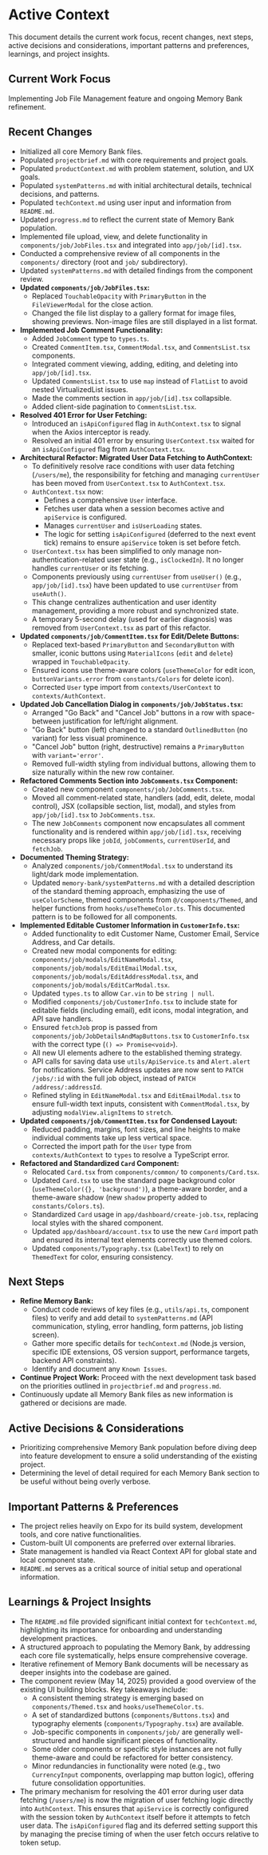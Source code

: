 # Active Context

This document details the current work focus, recent changes, next steps, active decisions and considerations, important patterns and preferences, learnings, and project insights.

## Current Work Focus

Implementing Job File Management feature and ongoing Memory Bank refinement.

## Recent Changes

- Initialized all core Memory Bank files.
- Populated `projectbrief.md` with core requirements and project goals.
- Populated `productContext.md` with problem statement, solution, and UX goals.
- Populated `systemPatterns.md` with initial architectural details, technical decisions, and patterns.
- Populated `techContext.md` using user input and information from `README.md`.
- Updated `progress.md` to reflect the current state of Memory Bank population.
- Implemented file upload, view, and delete functionality in `components/job/JobFiles.tsx` and integrated into `app/job/[id].tsx`.
- Conducted a comprehensive review of all components in the `components/` directory (root and `job/` subdirectory).
- Updated `systemPatterns.md` with detailed findings from the component review.
- **Updated `components/job/JobFiles.tsx`:**
    - Replaced `TouchableOpacity` with `PrimaryButton` in the `FileViewerModal` for the close action.
    - Changed the file list display to a gallery format for image files, showing previews. Non-image files are still displayed in a list format.
- **Implemented Job Comment Functionality:**
    - Added `JobComment` type to `types.ts`.
    - Created `CommentItem.tsx`, `CommentModal.tsx`, and `CommentsList.tsx` components.
    - Integrated comment viewing, adding, editing, and deleting into `app/job/[id].tsx`.
    - Updated `CommentsList.tsx` to use `map` instead of `FlatList` to avoid nested VirtualizedList issues.
    - Made the comments section in `app/job/[id].tsx` collapsible.
    - Added client-side pagination to `CommentsList.tsx`.
- **Resolved 401 Error for User Fetching:**
    - Introduced an `isApiConfigured` flag in `AuthContext.tsx` to signal when the Axios interceptor is ready.
    - Resolved an initial 401 error by ensuring `UserContext.tsx` waited for an `isApiConfigured` flag from `AuthContext.tsx`.
- **Architectural Refactor: Migrated User Data Fetching to AuthContext:**
    - To definitively resolve race conditions with user data fetching (`/users/me`), the responsibility for fetching and managing `currentUser` has been moved from `UserContext.tsx` to `AuthContext.tsx`.
    - `AuthContext.tsx` now:
        - Defines a comprehensive `User` interface.
        - Fetches user data when a session becomes active and `apiService` is configured.
        - Manages `currentUser` and `isUserLoading` states.
        - The logic for setting `isApiConfigured` (deferred to the next event tick) remains to ensure `apiService` token is set before fetch.
    - `UserContext.tsx` has been simplified to only manage non-authentication-related user state (e.g., `isClockedIn`). It no longer handles `currentUser` or its fetching.
    - Components previously using `currentUser` from `useUser()` (e.g., `app/job/[id].tsx`) have been updated to use `currentUser` from `useAuth()`.
    - This change centralizes authentication and user identity management, providing a more robust and synchronized state.
    - A temporary 5-second delay (used for earlier diagnosis) was removed from `UserContext.tsx` as part of this refactor.
- **Updated `components/job/CommentItem.tsx` for Edit/Delete Buttons:**
    - Replaced text-based `PrimaryButton` and `SecondaryButton` with smaller, iconic buttons using `MaterialIcons` (`edit` and `delete`) wrapped in `TouchableOpacity`.
    - Ensured icons use theme-aware colors (`useThemeColor` for edit icon, `buttonVariants.error` from `constants/Colors` for delete icon).
    - Corrected `User` type import from `contexts/UserContext` to `contexts/AuthContext`.
- **Updated Job Cancellation Dialog in `components/job/JobStatus.tsx`:**
    - Arranged "Go Back" and "Cancel Job" buttons in a row with space-between justification for left/right alignment.
    - "Go Back" button (left) changed to a standard `OutlinedButton` (no variant) for less visual prominence.
    - "Cancel Job" button (right, destructive) remains a `PrimaryButton` with `variant='error'`.
    - Removed full-width styling from individual buttons, allowing them to size naturally within the new row container.
- **Refactored Comments Section into `JobComments.tsx` Component:**
    - Created new component `components/job/JobComments.tsx`.
    - Moved all comment-related state, handlers (add, edit, delete, modal control), JSX (collapsible section, list, modal), and styles from `app/job/[id].tsx` to `JobComments.tsx`.
    - The new `JobComments` component now encapsulates all comment functionality and is rendered within `app/job/[id].tsx`, receiving necessary props like `jobId`, `jobComments`, `currentUserId`, and `fetchJob`.
- **Documented Theming Strategy:**
    - Analyzed `components/job/CommentModal.tsx` to understand its light/dark mode implementation.
    - Updated `memory-bank/systemPatterns.md` with a detailed description of the standard theming approach, emphasizing the use of `useColorScheme`, themed components from `@/components/Themed`, and helper functions from `hooks/useThemeColor.ts`. This documented pattern is to be followed for all components.
- **Implemented Editable Customer Information in `CustomerInfo.tsx`:**
    - Added functionality to edit Customer Name, Customer Email, Service Address, and Car details.
    - Created new modal components for editing: `components/job/modals/EditNameModal.tsx`, `components/job/modals/EditEmailModal.tsx`, `components/job/modals/EditAddressModal.tsx`, and `components/job/modals/EditCarModal.tsx`.
    - Updated `types.ts` to allow `Car.vin` to be `string | null`.
    - Modified `components/job/CustomerInfo.tsx` to include state for editable fields (including email), edit icons, modal integration, and API save handlers.
    - Ensured `fetchJob` prop is passed from `components/job/JobDetailsAndMapButtons.tsx` to `CustomerInfo.tsx` with the correct type (`() => Promise<void>`).
    - All new UI elements adhere to the established theming strategy.
    - API calls for saving data use `utils/ApiService.ts` and `Alert.alert` for notifications. Service Address updates are now sent to `PATCH /jobs/:id` with the full job object, instead of `PATCH /address/:addressId`.
    - Refined styling in `EditNameModal.tsx` and `EditEmailModal.tsx` to ensure full-width text inputs, consistent with `CommentModal.tsx`, by adjusting `modalView.alignItems` to `stretch`.
- **Updated `components/job/CommentItem.tsx` for Condensed Layout:**
    - Reduced padding, margins, font sizes, and line heights to make individual comments take up less vertical space.
    - Corrected the import path for the `User` type from `contexts/AuthContext` to `types` to resolve a TypeScript error.
- **Refactored and Standardized `Card` Component:**
    - Relocated `Card.tsx` from `components/common/` to `components/Card.tsx`.
    - Updated `Card.tsx` to use the standard page background color (`useThemeColor({}, 'background')`), a theme-aware border, and a theme-aware shadow (new `shadow` property added to `constants/Colors.ts`).
    - Standardized `Card` usage in `app/dashboard/create-job.tsx`, replacing local styles with the shared component.
    - Updated `app/dashboard/account.tsx` to use the new `Card` import path and ensured its internal text elements correctly use themed colors.
    - Updated `components/Typography.tsx` (`LabelText`) to rely on `ThemedText` for color, ensuring consistency.

## Next Steps

- **Refine Memory Bank:**
    - Conduct code reviews of key files (e.g., `utils/api.ts`, component files) to verify and add detail to `systemPatterns.md` (API communication, styling, error handling, form patterns, job listing screen).
    - Gather more specific details for `techContext.md` (Node.js version, specific IDE extensions, OS version support, performance targets, backend API constraints).
    - Identify and document any `Known Issues`.
- **Continue Project Work:** Proceed with the next development task based on the priorities outlined in `projectbrief.md` and `progress.md`.
- Continuously update all Memory Bank files as new information is gathered or decisions are made.

## Active Decisions & Considerations

- Prioritizing comprehensive Memory Bank population before diving deep into feature development to ensure a solid understanding of the existing project.
- Determining the level of detail required for each Memory Bank section to be useful without being overly verbose.

## Important Patterns & Preferences

- The project relies heavily on Expo for its build system, development tools, and core native functionalities.
- Custom-built UI components are preferred over external libraries.
- State management is handled via React Context API for global state and local component state.
- `README.md` serves as a critical source of initial setup and operational information.

## Learnings & Project Insights

- The `README.md` file provided significant initial context for `techContext.md`, highlighting its importance for onboarding and understanding development practices.
- A structured approach to populating the Memory Bank, by addressing each core file systematically, helps ensure comprehensive coverage.
- Iterative refinement of Memory Bank documents will be necessary as deeper insights into the codebase are gained.
- The component review (May 14, 2025) provided a good overview of the existing UI building blocks. Key takeaways include:
    - A consistent theming strategy is emerging based on `components/Themed.tsx` and `hooks/useThemeColor.ts`.
    - A set of standardized buttons (`components/Buttons.tsx`) and typography elements (`components/Typography.tsx`) are available.
    - Job-specific components in `components/job/` are generally well-structured and handle significant pieces of functionality.
    - Some older components or specific style instances are not fully theme-aware and could be refactored for better consistency.
    - Minor redundancies in functionality were noted (e.g., two `CurrencyInput` components, overlapping map button logic), offering future consolidation opportunities.
- The primary mechanism for resolving the 401 error during user data fetching (`/users/me`) is now the migration of user fetching logic directly into `AuthContext`. This ensures that `apiService` is correctly configured with the session token by `AuthContext` itself before it attempts to fetch user data. The `isApiConfigured` flag and its deferred setting support this by managing the precise timing of when the user fetch occurs relative to token setup.
